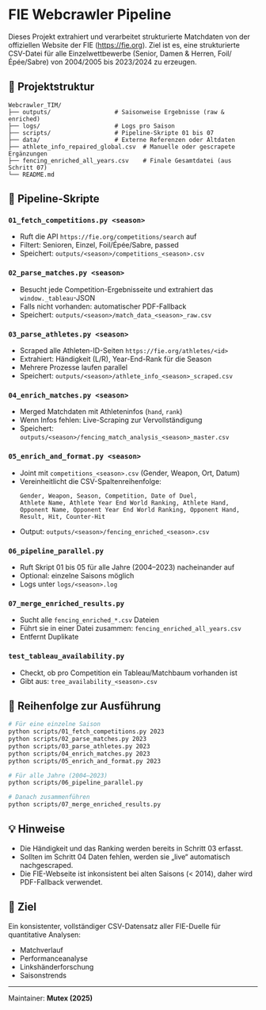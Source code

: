 # FIE Webcrawler Pipeline

Dieses Projekt extrahiert und verarbeitet strukturierte Matchdaten von der offiziellen Website der FIE (https://fie.org). Ziel ist es, eine strukturierte CSV-Datei für alle Einzelwettbewerbe (Senior, Damen & Herren, Foil/Épée/Sabre) von 2004/2005 bis 2023/2024 zu erzeugen.

## 📂 Projektstruktur

```
Webcrawler_TIM/
├── outputs/                  # Saisonweise Ergebnisse (raw & enriched)
├── logs/                     # Logs pro Saison
├── scripts/                  # Pipeline-Skripte 01 bis 07
├── data/                     # Externe Referenzen oder Altdaten
├── athlete_info_repaired_global.csv  # Manuelle oder gescrapete Ergänzungen
├── fencing_enriched_all_years.csv    # Finale Gesamtdatei (aus Schritt 07)
└── README.md
```

## 🔄 Pipeline-Skripte

### `01_fetch_competitions.py <season>`

- Ruft die API `https://fie.org/competitions/search` auf
- Filtert: Senioren, Einzel, Foil/Épée/Sabre, passed
- Speichert: `outputs/<season>/competitions_<season>.csv`

### `02_parse_matches.py <season>`

- Besucht jede Competition-Ergebnisseite und extrahiert das `window._tableau`-JSON
- Falls nicht vorhanden: automatischer PDF-Fallback
- Speichert: `outputs/<season>/match_data_<season>_raw.csv`

### `03_parse_athletes.py <season>`

- Scraped alle Athleten-ID-Seiten `https://fie.org/athletes/<id>`
- Extrahiert: Händigkeit (L/R), Year-End-Rank für die Season
- Mehrere Prozesse laufen parallel
- Speichert: `outputs/<season>/athlete_info_<season>_scraped.csv`

### `04_enrich_matches.py <season>`

- Merged Matchdaten mit Athleteninfos (`hand`, `rank`)
- Wenn Infos fehlen: Live-Scraping zur Vervollständigung
- Speichert: `outputs/<season>/fencing_match_analysis_<season>_master.csv`

### `05_enrich_and_format.py <season>`

- Joint mit `competitions_<season>.csv` (Gender, Weapon, Ort, Datum)
- Vereinheitlicht die CSV-Spaltenreihenfolge:
  ```csv
  Gender, Weapon, Season, Competition, Date of Duel,
  Athlete Name, Athlete Year End World Ranking, Athlete Hand,
  Opponent Name, Opponent Year End World Ranking, Opponent Hand,
  Result, Hit, Counter-Hit
  ```
- Output: `outputs/<season>/fencing_enriched_<season>.csv`

### `06_pipeline_parallel.py`

- Ruft Skript 01 bis 05 für alle Jahre (2004–2023) nacheinander auf
- Optional: einzelne Saisons möglich
- Logs unter `logs/<season>.log`

### `07_merge_enriched_results.py`

- Sucht alle `fencing_enriched_*.csv` Dateien
- Führt sie in einer Datei zusammen: `fencing_enriched_all_years.csv`
- Entfernt Duplikate

### `test_tableau_availability.py`

- Checkt, ob pro Competition ein Tableau/Matchbaum vorhanden ist
- Gibt aus: `tree_availability_<season>.csv`

## 📅 Reihenfolge zur Ausführung

```bash
# Für eine einzelne Saison
python scripts/01_fetch_competitions.py 2023
python scripts/02_parse_matches.py 2023
python scripts/03_parse_athletes.py 2023
python scripts/04_enrich_matches.py 2023
python scripts/05_enrich_and_format.py 2023

# Für alle Jahre (2004–2023)
python scripts/06_pipeline_parallel.py

# Danach zusammenführen
python scripts/07_merge_enriched_results.py
```

## 💡 Hinweise

- Die Händigkeit und das Ranking werden bereits in Schritt 03 erfasst.
- Sollten im Schritt 04 Daten fehlen, werden sie „live“ automatisch nachgescraped.
- Die FIE-Webseite ist inkonsistent bei alten Saisons (< 2014), daher wird PDF-Fallback verwendet.

## 🚀 Ziel

Ein konsistenter, vollständiger CSV-Datensatz aller FIE-Duelle für quantitative Analysen:

- Matchverlauf
- Performanceanalyse
- Linkshänderforschung
- Saisonstrends

---

Maintainer: **Mutex (2025)**
